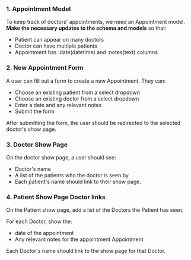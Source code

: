 ### 1. Appointment Model

To keep track of doctors' appointments, we need an Appointment model. **Make the necessary updates to the schema and models** so that:

- Patient can appear on many doctors
- Doctor can have multiple patients
- Appointment has :date(datetime) and :notes(text) columns

### 2. New Appointment Form

A user can fill out a form to create a new Appointment. They can:

- Choose an existing patient from a select dropdown
- Choose an existing doctor from a select dropdown
- Enter a date and any relevant notes
- Submit the form

After submitting the form, the user should be redirected to the selected doctor's show page.

### 3. Doctor Show Page

On the doctor show page, a user should see:

- Doctor's name
- A list of the patients who the doctor is seen by
- Each patient's name should link to their show page.

### 4. Patient Show Page Doctor links

On the Patient show page, add a list of the Doctors the Patient has seen.

For each Doctor, show the:

- date of the appointment
- Any relevant notes for the appointment Appointment

Each Doctor's name should link to the show page for that Doctor.